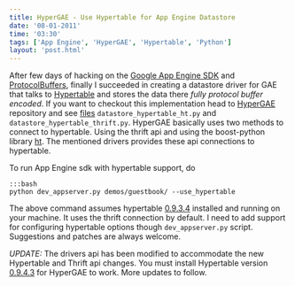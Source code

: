 ```yaml
---
title: HyperGAE - Use Hypertable for App Engine Datastore
date: '08-01-2011'
time: '03:30'
tags: ['App Engine', 'HyperGAE', 'Hypertable', 'Python']
layout: 'post.html'
---
```


After few days of hacking on the [Google App Engine SDK](http://code.google.com/appengine/docs/python/overview.html) and [ProtocolBuffers](http://code.google.com/apis/protocolbuffers/docs/pythontutorial.html), finally I succeeded in creating a datastore driver for GAE that talks to [Hypertable](http://hypertable.org) and stores the data there *fully protocol buffer encoded*. If you want to checkout this implementation head to [HyperGAE](https://github.com/semk/hypergae) repository and see [files](https://github.com/semk/hypergae/tree/master/google/appengine/datastore) `datastore_hypertable_ht.py` and `datastore_hypertable_thrift.py`. HyperGAE basically uses two methods to connect to hypertable. Using the thrift api and using the boost-python library [ht](http://code.google.com/p/python-hypertable/). The mentioned drivers provides these api connections to hypertable.

To run App Engine sdk with hypertable support, do

	:::bash
	python dev_appserver.py demos/guestbook/ --use_hypertable

The above command assumes hypertable [0.9.3.4](http://www.hypertable.com/download/0.9.3.4.html) installed and running on your machine. It uses the thrift connection by default. I need to add support for configuring hypertable options though `dev_appserver.py` script. Suggestions and patches are always welcome.

*UPDATE:* The drivers api has been modified to accommodate the new Hypertable and Thrift api changes. You must install Hypertable version [0.9.4.3](http://www.hypertable.com/download/) for HyperGAE to work. More updates to follow.
